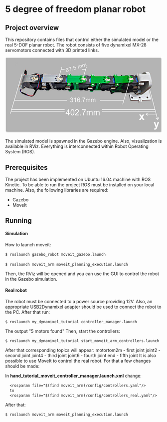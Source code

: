 # 5 degree of freedom planar robot

## Project overview
This repository contains files that control either the simulated model or the real 5-DOF planar robot. The robot consists of five dynamixel MX-28 servomotors connected with 3D printed links.

![text](https://github.com/fenixkz/ros_snake_robot/blob/kinetic/5dofrobot.jpg)

The simulated model is spawned in the Gazebo engine. Also, visualization is available in RViz. Everything is interconnected within Robot Operating System (ROS). 

## Prerequisites 
The project has been implemented on Ubuntu 16.04 machine with ROS Kinetic. To be able to run the project ROS must be installed on your local machine. Also, the following libraries are required:

  - Gazebo
  - MoveIt

## Running
#### Simulation
How to launch moveit:

```
$ roslaunch gazebo_robot moveit_gazebo.launch

$ roslaunch moveit_arm moveit_planning_execution.launch
```
Then, the RViz will be opened and you can use the GUI to control the robot in the Gazebo simulation.
#### Real robot
The robot must be connected to a power source providing 12V. Also, an appropriate USB2Dynamixel adapter should be used to connect the robot to the PC. After that run:
```
$ roslaunch my_dynamixel_tutorial controller_manager.launch
```
The output "5 motors found"
Then, start the controllers:
```
$ roslaunch my_dynamixel_tutorial start_moveit_arm_controllers.launch
```
After that corresponding topics will appear:
motortom2m - first joint
joint2 - second joint
joint4 - third joint
joint6 - fourth joint
end - fifth joint
It is also possible to use MoveIt to control the real robot. For that a few changes should be made:

In **hand_tutorial_moveit_controller_manager.launch.xml** change:
```
  <rosparam file="$(find moveit_arm)/config/controllers.yaml"/>
  to
  <rosparam file="$(find moveit_arm)/config/controllers_real.yaml"/>
```

After that:
```
$ roslaunch moveit_arm moveit_planning_execution.launch
```

